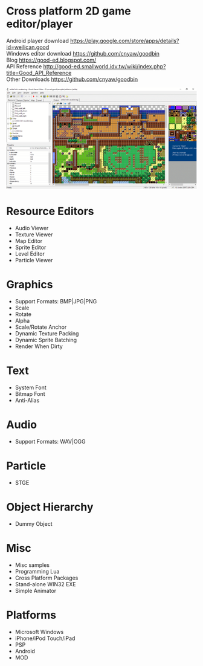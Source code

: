 # Cross platform 2D game editor/player

Android player download https://play.google.com/store/apps/details?id=weilican.good <br/>
Windows editor download https://github.com/cnyaw/goodbin <br/>
Blog https://good-ed.blogspot.com/ <br/>
API Reference http://good-ed.smallworld.idv.tw/wiki/index.php?title=Good_API_Reference <br/>
Other Downloads https://github.com/cnyaw/goodbin

![ed](gooded.png)

# Resource Editors
* Audio Viewer
* Texture Viewer
* Map Editor
* Sprite Editor
* Level Editor
* Particle Viewer

# Graphics
* Support Formats: BMP|JPG|PNG
* Scale
* Rotate
* Alpha
* Scale/Rotate Anchor
* Dynamic Texture Packing
* Dynamic Sprite Batching
* Render When Dirty

# Text
* System Font
* Bitmap Font
* Anti-Alias

# Audio
* Support Formats: WAV|OGG

# Particle
* STGE

# Object Hierarchy
* Dummy Object

# Misc
* Misc samples
* Programming Lua
* Cross Platform Packages
* Stand-alone WIN32 EXE
* Simple Animator

# Platforms
* Microsoft Windows
* iPhone/iPod Touch/iPad
* PSP
* Android
* MOD
